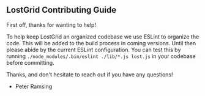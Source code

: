 ## LostGrid Contributing Guide

First off, thanks for wanting to help!

To help keep LostGrid an organized codebase we use ESLint to organize the code. This will be added to the build process in coming versions. Until then please abide by the current ESLint configuration. You can test this by running `./node_modules/.bin/eslint ./lib/*.js lost.js` in your codebase before committing.

Thanks, and don't hesitate to reach out if you have any questions!

- Peter Ramsing
